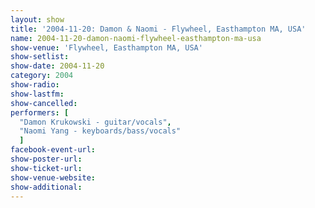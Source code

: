 ```yaml
---
layout: show
title: '2004-11-20: Damon & Naomi - Flywheel, Easthampton MA, USA'
name: 2004-11-20-damon-naomi-flywheel-easthampton-ma-usa
show-venue: 'Flywheel, Easthampton MA, USA'
show-setlist: 
show-date: 2004-11-20
category: 2004
show-radio: 
show-lastfm: 
show-cancelled: 
performers: [
  "Damon Krukowski - guitar/vocals",
  "Naomi Yang - keyboards/bass/vocals"
  ]
facebook-event-url: 
show-poster-url: 
show-ticket-url: 
show-venue-website: 
show-additional: 
---
```


